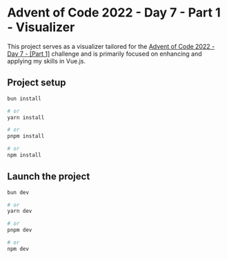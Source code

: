 # Advent of Code 2022 - Day 7 - Part 1 - Visualizer

This project serves as a visualizer tailored for the [Advent of Code 2022 - Day 7 - [Part 1]](https://adventofcode.com/2022/day/7) challenge and is primarily focused on enhancing and applying my skills in Vue.js.

## Project setup
```bash
bun install

# or
yarn install

# or
pnpm install

# or
npm install
```

## Launch the project
```bash
bun dev

# or
yarn dev

# or
pnpm dev

# or
npm dev
```